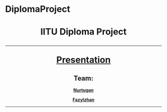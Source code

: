 # DiplomaProject
<h1 align="center">IITU Diploma Project</p>

----
<p align="center">
<strong><a href="https://docs.google.com/presentation/d/1VI7NsBlUWEsTuoPmGG6qAClWWLxQohfNOmXal-F1h4s/edit#slide=id.p">Presentation</a></strong>
</p>

<h2 align="center">Team:</h2>
<p align="center">
<strong><a href="https://github.com/nurtugan">Nurtugan</a></strong>
</p>
<p align="center">
<strong><a href="https://github.com/zfazylz">Fazylzhan</a></strong>
</p>

----
